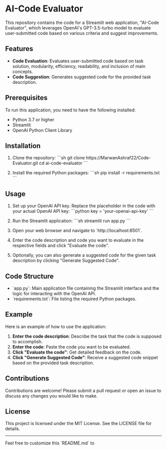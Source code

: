 # AI-Code Evaluator

This repository contains the code for a Streamlit web application, \"AI-Code Evaluator\", which leverages OpenAI's GPT-3.5-turbo model to evaluate user-submitted code based on various criteria and suggest improvements.

## Features

- **Code Evaluation**: Evaluates user-submitted code based on task solution, modularity, efficiency, readability, and inclusion of main concepts.
- **Code Suggestion**: Generates suggested code for the provided task description.

## Prerequisites

To run this application, you need to have the following installed:

- Python 3.7 or higher
- Streamlit
- OpenAI Python Client Library

## Installation

1. Clone the repository:
    \`\`\`sh
    git clone https://MarwanAshraf22/Code-Evaluator.git
    cd ai-code-evaluator
    \`\`\`

2. Install the required Python packages:
    \`\`\`sh
    pip install -r requirements.txt
    \`\`\`

## Usage

1. Set up your OpenAI API key. Replace the placeholder in the code with your actual OpenAI API key:
    \`\`\`python
    key = 'your-openai-api-key'
    \`\`\`

2. Run the Streamlit application:
    \`\`\`sh
    streamlit run app.py
    \`\`\`

3. Open your web browser and navigate to \`http://localhost:8501\`.

4. Enter the code description and code you want to evaluate in the respective fields and click \"Evaluate the code\".

5. Optionally, you can also generate a suggested code for the given task description by clicking \"Generate Suggested Code\".

## Code Structure

- \`app.py\`: Main application file containing the Streamlit interface and the logic for interacting with the OpenAI API.
- \`requirements.txt\`: File listing the required Python packages.

## Example

Here is an example of how to use the application:

1. **Enter the code description**: Describe the task that the code is supposed to accomplish.
2. **Enter the code**: Paste the code you want to be evaluated.
3. **Click \"Evaluate the code\"**: Get detailed feedback on the code.
4. **Click \"Generate Suggested Code\"**: Receive a suggested code snippet based on the provided task description.

## Contributions

Contributions are welcome! Please submit a pull request or open an issue to discuss any changes you would like to make.

## License

This project is licensed under the MIT License. See the LICENSE file for details.

---

Feel free to customize this \`README.md\` to
